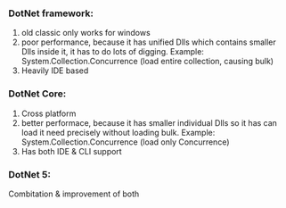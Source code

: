 ### DotNet framework:
1. old classic only works for windows
2. poor performance, because it has unified Dlls which contains smaller Dlls inside it, it has to do lots of digging.
Example: System.Collection.Concurrence (load entire collection, causing bulk)
3. Heavily IDE based

### DotNet Core:
1. Cross platform
2. better performace, because it has smaller individual Dlls so it has can load it need precisely without loading bulk.
Example: System.Collection.Concurrence (load only Concurrence)
3. Has both IDE & CLI support


### DotNet 5:
Combitation & improvement of both